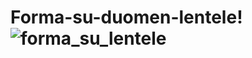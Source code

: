 # Forma-su-duomen-lentele!![forma_su_lentele](https://user-images.githubusercontent.com/111732060/209962648-4118a0af-64ef-4f9a-a70c-5524e6d5c38b.png)
